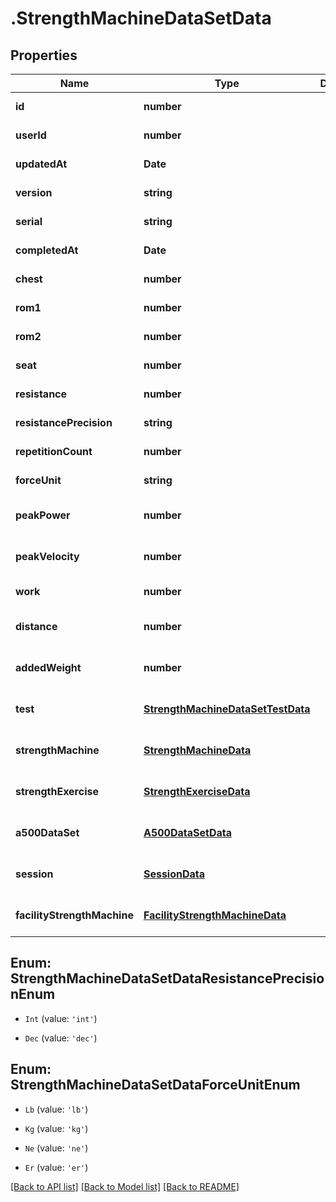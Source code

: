 # .StrengthMachineDataSetData

## Properties

Name | Type | Description | Notes
------------ | ------------- | ------------- | -------------
**id** | **number** |  | [default to undefined]
**userId** | **number** |  | [default to undefined]
**updatedAt** | **Date** |  | [default to undefined]
**version** | **string** |  | [default to undefined]
**serial** | **string** |  | [default to undefined]
**completedAt** | **Date** |  | [default to undefined]
**chest** | **number** |  | [default to undefined]
**rom1** | **number** |  | [default to undefined]
**rom2** | **number** |  | [default to undefined]
**seat** | **number** |  | [default to undefined]
**resistance** | **number** |  | [default to undefined]
**resistancePrecision** | **string** |  | [default to undefined]
**repetitionCount** | **number** |  | [default to undefined]
**forceUnit** | **string** |  | [default to undefined]
**peakPower** | **number** |  | [optional] [default to undefined]
**peakVelocity** | **number** |  | [optional] [default to undefined]
**work** | **number** |  | [default to undefined]
**distance** | **number** |  | [optional] [default to undefined]
**addedWeight** | **number** |  | [optional] [default to undefined]
**test** | [**StrengthMachineDataSetTestData**](StrengthMachineDataSetTestData.md) |  | [optional] [default to undefined]
**strengthMachine** | [**StrengthMachineData**](StrengthMachineData.md) |  | [optional] [default to undefined]
**strengthExercise** | [**StrengthExerciseData**](StrengthExerciseData.md) |  | [optional] [default to undefined]
**a500DataSet** | [**A500DataSetData**](A500DataSetData.md) |  | [optional] [default to undefined]
**session** | [**SessionData**](SessionData.md) |  | [optional] [default to undefined]
**facilityStrengthMachine** | [**FacilityStrengthMachineData**](FacilityStrengthMachineData.md) |  | [optional] [default to undefined]



## Enum: StrengthMachineDataSetDataResistancePrecisionEnum


* `Int` (value: `'int'`)

* `Dec` (value: `'dec'`)





## Enum: StrengthMachineDataSetDataForceUnitEnum


* `Lb` (value: `'lb'`)

* `Kg` (value: `'kg'`)

* `Ne` (value: `'ne'`)

* `Er` (value: `'er'`)




[[Back to API list]](../README.md#documentation-for-api-endpoints) [[Back to Model list]](../README.md#documentation-for-models) [[Back to README]](../README.md)
